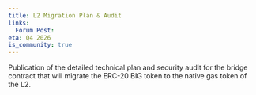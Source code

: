 ```yaml
---
title: L2 Migration Plan & Audit
links:
  Forum Post:
eta: Q4 2026
is_community: true
---
```


Publication of the detailed technical plan and security audit for the bridge contract that will migrate the ERC-20 BIG token to the native gas token of the L2.